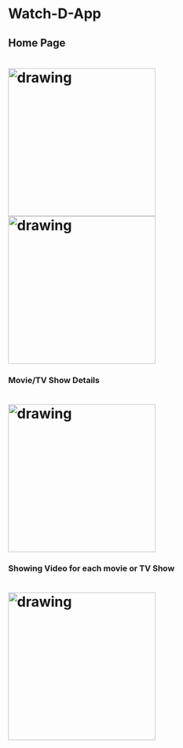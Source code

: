 # Watch-D-App
## Home Page

 <h1><!h1>
   
<img src="https://user-images.githubusercontent.com/89228710/205462718-c1c8e9d4-95f0-463e-9c57-5a94f7ef7f2c.jpg" alt="drawing" width="300"/>
   
<img src="https://user-images.githubusercontent.com/89228710/205462596-86f831ee-bb60-455b-99a4-7697f14dafd5.jpg" alt="drawing" width="300"/>

<h3>Movie/TV Show Details<!h3>
  
 <h1><!h1>

<img src="https://user-images.githubusercontent.com/89228710/205462929-e8f4dd7d-bb04-43bd-9dc1-13d0236c4ba2.jpg" alt="drawing" width="300"/>
   
   
<h3>Showing Video for each movie or TV Show <!h3>
  
 <h1><!h1>
   
<img src="https://user-images.githubusercontent.com/89228710/205463060-ae2f99ad-09aa-4308-b1fa-16a0111abcc1.jpg" alt="drawing" width="300"/>
  
 

